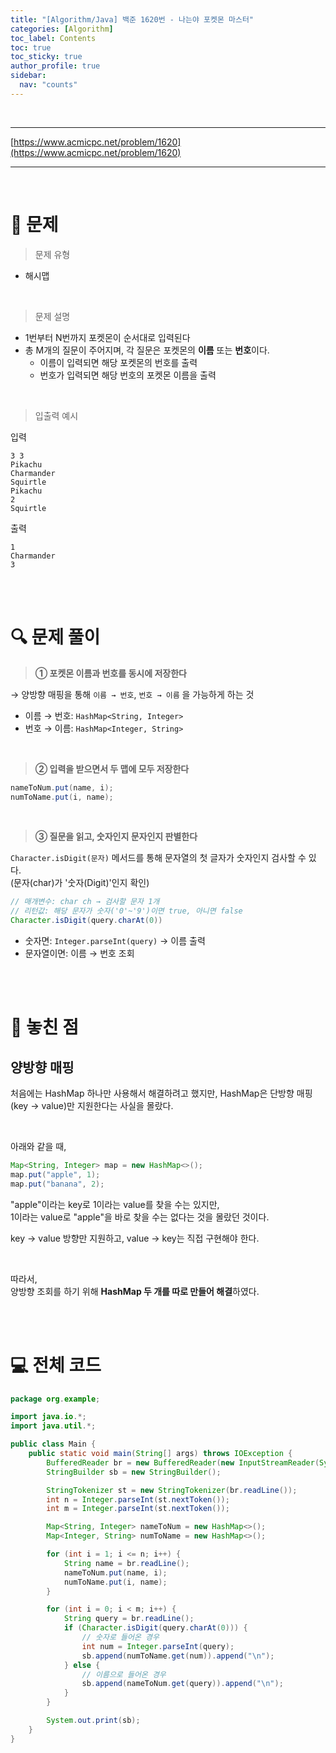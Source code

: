 ```yaml
---
title: "[Algorithm/Java] 백준 1620번 - 나는야 포켓몬 마스터"
categories: [Algorithm]
toc_label: Contents
toc: true
toc_sticky: true
author_profile: true
sidebar:
  nav: "counts"
---
```


<br>

---

[https://www.acmicpc.net/problem/1620](https://www.acmicpc.net/problem/1620)

---

<br>

# 📌 문제

> 문제 유형

- 해시맵

<br>

> 문제 설명

- 1번부터 N번까지 포켓몬이 순서대로 입력된다
- 총 M개의 질문이 주어지며, 각 질문은 포켓몬의 **이름** 또는 **번호**이다.
  - 이름이 입력되면 해당 포켓몬의 번호를 출력
  - 번호가 입력되면 해당 번호의 포켓몬 이름을 출력

<br>

> 입출력 예시

입력

```
3 3
Pikachu
Charmander
Squirtle
Pikachu
2
Squirtle
```

출력

```
1
Charmander
3
```

<br><br>

# 🔍 문제 풀이

> **① 포켓몬 이름과 번호를 동시에 저장한다**

→ 양방향 매핑을 통해 `이름 → 번호`, `번호 → 이름` 을 가능하게 하는 것

- 이름 → 번호: `HashMap<String, Integer>`
- 번호 → 이름: `HashMap<Integer, String>`

<br>

> **② 입력을 받으면서 두 맵에 모두 저장한다**

```java
nameToNum.put(name, i);
numToName.put(i, name);
```

<br>

> **③ 질문을 읽고, 숫자인지 문자인지 판별한다**

`Character.isDigit(문자)` 메서드를 통해 문자열의 첫 글자가 숫자인지 검사할 수 있다. <br>(문자(char)가 '숫자(Digit)'인지 확인)

```java
// 매개변수: char ch → 검사할 문자 1개
// 리턴값: 해당 문자가 숫자('0'~'9')이면 true, 아니면 false
Character.isDigit(query.charAt(0))
```

- 숫자면: `Integer.parseInt(query)` → 이름 출력
- 문자열이면: 이름 → 번호 조회

<br><br>

# 📌 놓친 점

## 양방향 매핑

처음에는 HashMap 하나만 사용해서 해결하려고 했지만, HashMap은 단방향 매핑(key → value)만 지원한다는 사실을 몰랐다.

<br>

아래와 같을 때,

```java
Map<String, Integer> map = new HashMap<>();
map.put("apple", 1);
map.put("banana", 2);
```

"apple"이라는 key로 1이라는 value를 찾을 수는 있지만,<br>
1이라는 value로 "apple"을 바로 찾을 수는 없다는 것을 몰랐던 것이다.

key → value 방향만 지원하고, value → key는 직접 구현해야 한다.

<br>

따라서,<br>
양방향 조회를 하기 위해 **HashMap 두 개를 따로 만들어 해결**하였다.

<br><br>

# 💻 전체 코드

```java
package org.example;

import java.io.*;
import java.util.*;

public class Main {
    public static void main(String[] args) throws IOException {
        BufferedReader br = new BufferedReader(new InputStreamReader(System.in));
        StringBuilder sb = new StringBuilder();

        StringTokenizer st = new StringTokenizer(br.readLine());
        int n = Integer.parseInt(st.nextToken());
        int m = Integer.parseInt(st.nextToken());

        Map<String, Integer> nameToNum = new HashMap<>();
        Map<Integer, String> numToName = new HashMap<>();

        for (int i = 1; i <= n; i++) {
            String name = br.readLine();
            nameToNum.put(name, i);
            numToName.put(i, name);
        }

        for (int i = 0; i < m; i++) {
            String query = br.readLine();
            if (Character.isDigit(query.charAt(0))) {
                // 숫자로 들어온 경우
                int num = Integer.parseInt(query);
                sb.append(numToName.get(num)).append("\n");
            } else {
                // 이름으로 들어온 경우
                sb.append(nameToNum.get(query)).append("\n");
            }
        }

        System.out.print(sb);
    }
}
```
